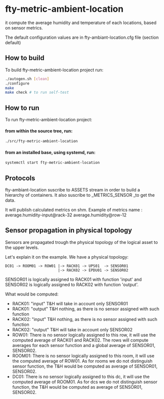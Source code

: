 # fty-metric-ambient-location
it compute the average humidity and temperature of each locations, based on sensor metrics.

The default configuration values are in fty-ambiant-location.cfg file (section default)

## How to build
To build fty-metric-ambient-location project run:
```bash
./autogen.sh [clean]
./configure
make
make check # to run self-test
```
## How to run

To run fty-metric-ambient-location project:
#### from within the source tree, run:
```bash
./src/fty-metric-ambient-location
```

#### from an installed base, using systemd, run:

```bash
systemctl start fty-metric-ambient-location
```
## Protocols

fty-ambiant-location suscribe to ASSETS stream in order to build a hierarchy of containers.
It also suscribe to _METRICS_SENSOR  _to get the data.

It will publish calculated metrics on shm.
Example of metrics name : average.humidity-input@rack-32
average.humidity@row-12

## Sensor propagation in physical topology

Sensors are propagated trough the physical topology of the logical asset to the upper levels.

Let's explain it on the example. We have a physical topology: 
```
DC01 -> ROOM01 -> ROW01 |-> RACK01 -> UPS01  -> SENSOR01 
                        |-> RACK02 -> EPDU01 -> SENSOR02
```

SENSOR01 is logically assigned to RACK01 with function 'input' and SENSOR02 is logically assigned to RACK02 with function 'output'.

What would be computed:

* RACK01: "input" T&H will take in account only SENSOR01
* RACK01: "output" T&H nothing, as there is no sensor assigned with such function
* RACK02: "input" T&H nothing, as there is no sensor assigned with such function
* RACK02: "output" T&H will take in account only SENSOR02
* ROW01: There is no sensor logically assigned to this row, it will use the computed average of RACK01 and RACK02. The rows will compute averages for each sensor function and a global average of SENSOR01, SENSOR02.
* ROOM01: There is no sensor logically assigned to this room, it will use the computed average of ROW01. As for rooms we do not distinguish sensor function, the T&H would be computed as average of SENSOR01, SENSOR02.
* DC01: There is no sensor logically assigned to this dc, it will use the computed average of ROOM01. As for dcs we do not distinguish sensor function, the T&H would be computed as average of SENSOR01, SENSOR02.
